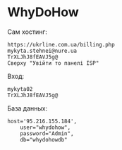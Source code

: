 # WhyDoHow

Сам хостинг:
```
https://ukrline.com.ua/billing.php
mykyta.stehnei@nure.ua
TrXLJhJ8fEAVJ5g@
Сверху "Увійти то панелі ISP"
```
Вход:
```
mykyta02
TrXLJhJ8fEAVJ5g@
```

База данных:
```
host='95.216.155.184',
    user="whydohow",
    password="Admin",
    db="whydohowdb"
```

